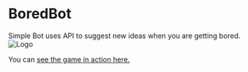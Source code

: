 # BoredBot
Simple Bot uses API to suggest new ideas  when you are getting bored.
![Logo](https://i.ibb.co/mHjChKC/boredBot.png)

You can [ see the game in action here.](https://shivendra-github.github.io/BoredBot/)
